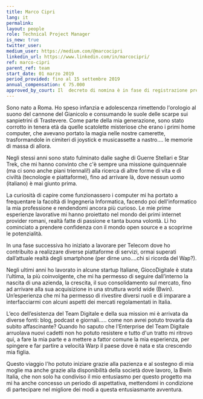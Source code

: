 ```yaml
---
title: Marco Cipri
lang: it
permalink: 
layout: people
role: Technical Project Manager
is_new: true
twitter_user: 
medium_user: https://medium.com/@marcocipri
linkedin_url: https://www.linkedin.com/in/marcocipri/
ref: marco-cipri
parent_ref: team
start_date: 01 marzo 2019
period_provided: fino al 15 settembre 2019
annual_compensation: € 75.000
approved_by_court: Il  decreto di nomina è in fase di registrazione presso la Corte dei Conti..
---
```

Sono nato a Roma. Ho speso infanzia e adolescenza rimettendo l'orologio al suono del cannone del Gianicolo e consumando le suole delle scarpe sui sanpietrini di Trastevere.
Come parte della mia generazione, sono stato corrotto in tenera età da quelle scatolette misteriose che erano i primi home computer, che avevano portato la magia nelle nostre camerette, trasformandole in cimiteri di joystick e musicassette a nastro…. le memorie di massa di allora.

Negli stessi anni sono stato fulminato dalle saghe di Guerre Stellari e Star Trek, che mi hanno convinto che c'è sempre una missione quinquennale (ma ci sono anche piani triennali!) alla ricerca di altre forme di vita e di civiltà (tecnologie e piattaforme), fino ad arrivare là, dove nessun uomo (italiano) è mai giunto prima.

La curiosità di capire come funzionassero i computer mi ha portato a frequentare la facoltà di Ingegneria Informatica, facendo poi dell'informatico la mia professione e rendendomi ancora più curioso. Le mie prime esperienze lavorative mi hanno proiettato nel mondo dei primi internet provider romani, realtà fatte di passione e tanta buona volontà. Lì ho cominciato a prendere confidenza con il mondo open source e a scoprirne le potenzialità. 

In una fase successiva ho iniziato a lavorare per Telecom dove ho contribuito a realizzare diverse piattaforme  di servizi, ormai superati dall’attuale realtà degli smartphone (per dirne uno….chi si ricorda del Wap?).
 
Negli ultimi anni ho lavorato in alcune startup Italiane, GiocoDigitale è stata  l’ultima, la più coinvolgente, che mi ha permesso di seguire dall’interno la nascita di una azienda, la crescita, il suo consolidamento sul mercato, fino ad arrivare alla sua acquisizione in una struttura world wide (Bwin). Un’esperienza che mi ha permesso di rivestire diversi ruoli e di imparare a interfacciarmi con alcuni aspetti dei mercati regolamentati in Italia.

L’eco dell’esistenza del Team Digitale e della sua mission mi è arrivata da diverse fonti: blog, podcast e giornali….. come non avrei potuto trovarla da subito affascinante? Quando ho saputo che l'Enterprise del Team Digitale arruolava nuovi cadetti non ho potuto resistere e tutto d'un tratto mi ritrovo qui, a fare la mia parte e a mettere a fattor comune la mia esperienza, per spingere e far partire a velocità Warp il paese dove è nata e sta crescendo mia figlia.

Questo viaggio l'ho potuto iniziare grazie alla pazienza e al sostegno di mia moglie ma anche grazie alla disponibilità della società dove lavoro, la Bwin Italia, che non solo ha condiviso il mio entusiasmo per questo progetto ma mi ha anche concesso un periodo di aspettativa, mettendomi in condizione di partecipare nel migliore dei modi a questa entusiasmante avventura.

